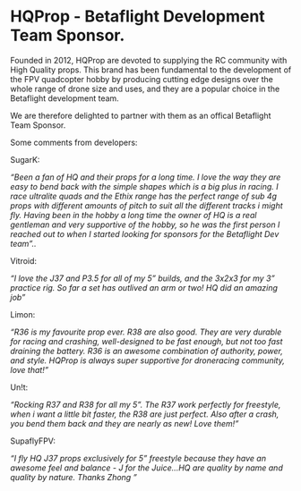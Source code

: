 # HQProp - Betaflight Development Team Sponsor.

Founded in 2012, HQProp are devoted to supplying the RC community with High Quality props. This brand has been fundamental to the development of the FPV quadcopter hobby by producing cutting edge designs over the whole range of drone size and uses, and they are a popular choice in the Betaflight development team.

We are therefore delighted to partner with them as an offical Betaflight Team Sponsor.

Some comments from developers:

SugarK:

_“Been a fan of HQ and their props for a long time. I love the way they are easy to bend back with the simple shapes which is a big plus in racing. I race ultralite quads and the Ethix range has the perfect range of sub 4g props with different amounts of pitch to suit all the different tracks i might fly. Having been in the hobby a long time the owner of HQ is a real gentleman and very supportive of the hobby, so he was the first person I reached out to when I started looking for sponsors for the Betaflight Dev team”.._

Vitroid:

_“I love the J37 and P3.5 for all of my 5” builds, and the 3x2x3 for my 3” practice rig. So far a set has outlived an arm or two! HQ did an amazing job”_

Limon:

_“R36 is my favourite prop ever. R38 are also good. They are very durable for racing and crashing, well-designed to be fast enough, but not too fast draining the battery. R36 is an awesome combination of authority, power, and style. HQProp is always super supportive for droneracing community, love that!”_

Un!t:

_“Rocking R37 and R38 for all my 5”. The R37 work perfectly for freestyle, when i want a little bit faster, the R38 are just perfect. Also after a crash, you bend them back and they are nearly as new! Love them!”_

SupaflyFPV:

_“I fly HQ J37 props exclusively for 5” freestyle because they have an awesome feel and balance - J for the Juice...HQ are quality by name and quality by nature. Thanks Zhong ”_
